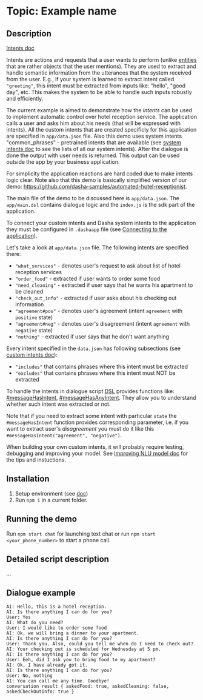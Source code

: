 # Topic: Example name

## Description

[Intents doc](https://docs.dasha.ai/en-us/default/natural-language-understanding/custom-intents)

Intents are actions and requests that a user wants to perform (unlike [entities](https://docs.dasha.ai/en-us/default/natural-language-understanding/custom-entities) that are rather objects that the user mentions). 
They are used to extract and handle semantic information from the utterances that the system received from the user. 
E.g., if your system is learned to extract intent called `"greeting"`, this intent must be extracted from inputs like: "hello", "good day", etc. 
This makes the system to be able to handle such inputs robustly and efficiently.

The current example is aimed to demonstrate how the *intents* can be used to implement automatic control over hotel reception service. 
The application calls a user and asks him about his needs (that will be expressed with intents). 
All the custom intents that are created specificly for this application are specified in `app/data.json` file. 
Also this demo uses system intents "common_phrases" - pretrained intents that are available (see [system intents doc](https://docs.dasha.ai/en-us/default/natural-language-understanding/system-intents) to see the lists of all our system intents). 
After the dialogue is done the output with user needs is returned. 
This output can be used outside the app by your business application.

For simplicity the application reactions are hard coded due to make intents logic clear. 
Note also that this demo is basically simplified version of our demo: https://github.com/dasha-samples/automated-hotel-receptionist.

The main file of the demo to be discussed here is `app/data.json`. 
The `app/main.dsl` contains dialogue logic and the `index.js` is the sdk part of the application.

To connect your custom intents and Dasha system intents to the application they must be configured in `.dashaapp` file (see [Connecting to the application](https://docs.dasha.ai/en-us/default/natural-language-understanding/connecting-to-the-application)).

Let's take a look at `app/data.json` file. 
The following intents are specified there:
- `"what_services"` - denotes user's request to ask about list of hotel reception services
- `"order_food"` - extracted if user wants to order some food
- `"need_cleaning"` - extracted if user says that he wants his apartment to be cleaned
- `"check_out_info"` - extracted if user asks about his checking out information
- `"agreement#pos"` - denotes user's agreement (intent `agreement` with `positive` state)
- `"agreement#neg"` - denotes user's disagreement (intent `agreement` with `negative` state)
- `"nothing"` - extracted if user says that he don't want anything

Every intent specified in the `data.json` has following subsections (see [custom intents doc](https://docs.dasha.ai/en-us/default/natural-language-understanding/custom-intents)):
- `"includes"` that contains phrases where this intent must be extracted
- `"excludes"` that contains phrases where this intent must NOT be extracted

To handle the intents in dialogue script [DSL](https://docs.dasha.ai/en-us/default/dasha-script-language/) provides functions like: [#messageHasIntent](https://docs.dasha.ai/en-us/default/dasha-script-language/built-in-functions/#messagehasintent), [#messageHasAnyIntent](https://docs.dasha.ai/en-us/default/dasha-script-language/built-in-functions/#messagehasanyintent). 
They allow you to understand whether such intent was extracted or not.

Note that if you need to extract some intent with particular `state` the `#messageHasIntent` function provides corresponding parameter, i.e. if you want to extract user's *disagreement* you must do it like this `#messageHasIntent("agreement", "negative")`.

When building your own custom intents, it will probably require testing, debugging and improving your model. See [Improving NLU model doc](https://docs.dasha.ai/en-us/default/natural-language-understanding/improving-models) for the tips and instuctions.

## Installation

1. Setup environment (see [doc](https://docs.dasha.ai/en-us/default/setup-enviroment/))
1. Run `npm i` in a current folder.

## Running the demo

Run `npm start chat` for launching text chat or run `npm start <your_phone_number>` to start a phone call.


## Detailed script description

...

## Dialogue example

```
AI: Hello, this is a hotel reception.
AI: Is there anything I can do for you?
User: Yes
AI: What do you need?
User: I would like to order some food
AI: Ok, we will bring a dinner to your apartment.
AI: Is there anything I can do for you?
User: Thank you. Also, could you tell me when do I need to check out?
AI: Your checking out is scheduled for Wednesday at 5 pm.
AI: Is there anything I can do for you?
User: Eeh, did I ask you to bring food to my apartment?
AI: Ok, I have already got it.
AI: Is there anything I can do for you?
User: No, nothing
AI: You can call me any time. Goodbye!
conversation result { askedFood: true, askedCleaning: false, askedCheckOutInfo: true }
```
